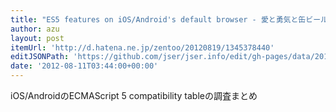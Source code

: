 ```yaml
---
title: "ES5 features on iOS/Android's default browser - 愛と勇気と缶ビール"
author: azu
layout: post
itemUrl: 'http://d.hatena.ne.jp/zentoo/20120819/1345378440'
editJSONPath: 'https://github.com/jser/jser.info/edit/gh-pages/data/2012/08/index.json'
date: '2012-08-11T03:44:00+00:00'
---
```

iOS/AndroidのECMAScript 5 compatibility tableの調査まとめ
